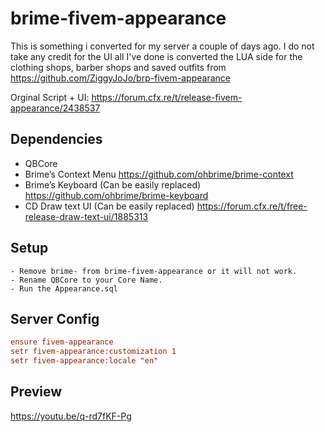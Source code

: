 # brime-fivem-appearance

This is something i converted for my server a couple of days ago. I do not take any credit for the UI all I've done is converted the LUA side for the clothing shops, barber shops and saved outfits from https://github.com/ZiggyJoJo/brp-fivem-appearance

Orginal Script + UI: https://forum.cfx.re/t/release-fivem-appearance/2438537

## Dependencies

- QBCore
- Brime’s Context Menu https://github.com/ohbrime/brime-context
- Brime’s Keyboard (Can be easily replaced) https://github.com/ohbrime/brime-keyboard
- CD Draw text UI (Can be easily replaced) https://forum.cfx.re/t/free-release-draw-text-ui/1885313

## Setup
```
- Remove brime- from brime-fivem-appearance or it will not work.
- Rename QBCore to your Core Name.
- Run the Appearance.sql
```
## Server Config

```cfg
ensure fivem-appearance
setr fivem-appearance:customization 1
setr fivem-appearance:locale "en"
```

## Preview
https://youtu.be/q-rd7fKF-Pg
